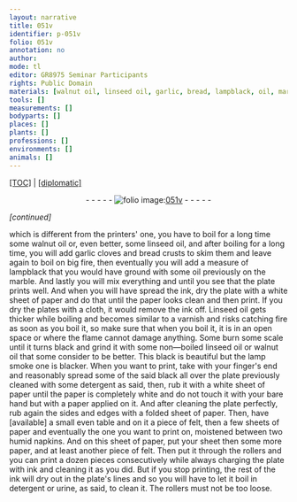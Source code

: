```yaml
---
layout: narrative
title: 051v
identifier: p-051v
folio: 051v
annotation: no
author:
mode: tl
editor: GR8975 Seminar Participants
rights: Public Domain
materials: [walnut oil, linseed oil, garlic, bread, lampblack, oil, marble, ink, paper, cloth, Linseed oil, scale, lamp smoke, black, detergent, felt, napkins, urine]
tools: []
measurements: []
bodyparts: []
places: []
plants: []
professions: []
environments: []
animals: []
---
```


<p><a href="{{ site.baseurl }}/translation/" target="_blank">[TOC]</a> | <a href="{{ site.baseurl }}/texts/p-051v_tc/">[diplomatic]</a></p><div class="folio" align="center">- - - - - <a href="http://gallica.bnf.fr/ark:/12148/btv1b10500001g/f108.image" target="_blank"><img src="https://cu-mkp.github.io/2017-workshop-edition/assets/photo-icon.png" alt="folio image: " style="display:inline-block; margin-bottom:-3px;"/>051v</a> - - - - - </div>  
 
*[continued]*
  
which is different from the printers' one, you have to boil for a long time some <span class="m">walnut oil</span> or, even better, some <span class="m">linseed oil</span>, and after boiling for a long time, you will add <span class="m">garlic</span> cloves and <span class="m">bread</span> crusts to skim them and leave again to boil on big fire, then eventually you will add a measure of <span class="m">lampblack</span> that you would have ground with some <span class="m">oil</span> previously on the <span class="m">marble</span>. And lastly you will mix everything and until you see that the plate prints well. And when you will have spread the <span class="m">ink</span>, dry the plate with a white sheet of <span class="m">paper</span> and do that until the <span class="m">paper</span> looks clean and then print. If you dry the plates with a <span class="m">cloth</span>, it would remove the <span class="m">ink</span> off. <span class="m">Linseed oil</span> gets thicker while boiling and becomes similar to a varnish and risks catching fire as soon as you boil it, so make sure that when you boil it, it is in an open space or where the flame cannot damage anything. Some burn some <span class="m">scale</span> until it turns black and grind it with some non—boiled <span class="m">linseed oil</span> or <span class="m">walnut oil</span> that some consider to be better. This black is beautiful but the <span class="m">lamp smoke</span> one is blacker. When you want to print, take with your finger's end and reasonably spread some of the said <span class="m">black</span> all over the plate previously cleaned with some <span class="m">detergent</span> as said, then, rub it with a white sheet of <span class="m">paper</span> until the paper is completely white and do not touch it with your bare hand but with a <span class="m">paper</span> applied on it. And after cleaning the plate perfectly, rub again the sides and edges with a folded sheet of <span class="m">paper</span>. Then, have [available] a small even table and on it a piece of <span class="m">felt</span>, then a few sheets of <span class="m">paper</span> and eventually the one you want to print on, moistened between two humid <span class="m">napkins</span>. And on this sheet of <span class="m">paper</span>, put your sheet then some more <span class="m">paper</span>, and at least another piece of <span class="m">felt</span>. Then put it through the rollers and you can print a dozen pieces consecutively while always charging the plate with <span class="m">ink</span> and cleaning it as you did. But if you stop printing, the rest of the <span class="m">ink</span> will dry out in the plate's lines and so you will have to let it boil in <span class="m">detergent</span> or <span class="m">urine</span>, as said, to clean it. The rollers must not be too loose.
 
